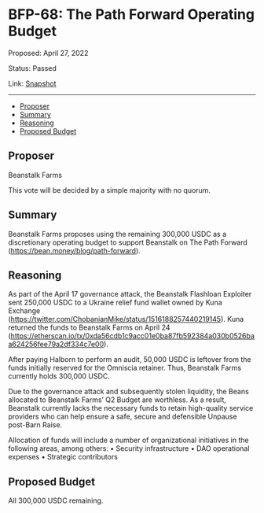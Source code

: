 # BFP-68: The Path Forward Operating Budget

Proposed: April 27, 2022

Status: Passed

Link: [Snapshot](https://snapshot.org/#/beanstalkfarms.eth/proposal/0x26478e3434ae82ff0820f25d182d6939d9531587c41ba86a8ea25ca0ef0f010d)

---

- [Proposer](#proposer)
- [Summary](#proposal)
- [Reasoning](#reasoning)
- [Proposed Budget](#proposed-budget)

## Proposer

Beanstalk Farms

This vote will be decided by a simple majority with no quorum.

## Summary

Beanstalk Farms proposes using the remaining 300,000 USDC as a discretionary operating budget to support Beanstalk on The Path Forward (https://bean.money/blog/path-forward).

## Reasoning

As part of the April 17 governance attack, the Beanstalk Flashloan Exploiter sent 250,000 USDC to a Ukraine relief fund wallet owned by Kuna Exchange (https://twitter.com/ChobanianMike/status/1516188257440219145). Kuna returned the funds to Beanstalk Farms on April 24 (https://etherscan.io/tx/0xda56cdb1c9acc01e0ba87fb592384a030b0526baa624256fee79a2df334c7e00).

After paying Halborn to perform an audit, 50,000 USDC is leftover from the funds initially reserved for the Omniscia retainer. Thus, Beanstalk Farms currently holds 300,000 USDC.

Due to the governance attack and subsequently stolen liquidity, the Beans allocated to Beanstalk Farms’ Q2 Budget are worthless. As a result, Beanstalk currently lacks the necessary funds to retain high-quality service providers who can help ensure a safe, secure and defensible Unpause post-Barn Raise.

Allocation of funds will include a number of organizational initiatives in the following areas, among others:
• Security infrastructure
• DAO operational expenses
• Strategic contributors

## Proposed Budget

All 300,000 USDC remaining.
